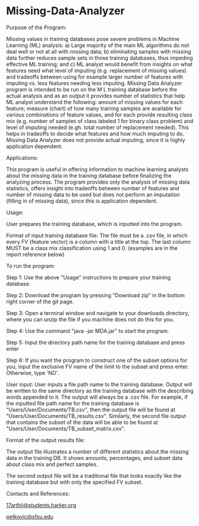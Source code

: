 # Missing-Data-Analyzer
Purpose of the Program:

Missing values in  training databases pose severe problems in Machine Learning (ML)  analysis: a) Large majority of the main ML algorithms  do not deal well or not at all with missing data; b) eliminating samples with missing data further reduces sample sets in those training databases, thus  impeding effective  ML training; and c)  ML analyst would benefit from insights on what features need what level of imputing (e.g. replacement of missing values) and tradeoffs between using for example larger number of features with imputing vs. less features needing less imputing. 
Missing Data Analyzer program is intended to be run on the M L training database before the actual analysis and as an output it provides number of statistics that help ML analyst understand the following: amount of missing values for each feature; measure (chart) of how many training samples are available for various combinations of feature values, and for each provide resulting class mix (e.g. number of samples of class labeled 1 for binary class problem) and level of imputing needed (e.gh. total number of replacement needed). This helps in tradeoffs to decide what features and how much imputing to do.   Missing Data Analyzer does not provide actual imputing, since it is highly application dependent.

Applications:

This program is useful in offering information to machine learning analysts about the missing data in the training database before finalizing the analyzing process. The program provides only the analysis of missing data statistics, offers insight into tradeoffs between number of features and number of missing data to be used but does not perform an imputation (filling in of missing data), since this is application dependent.

Usage:

User prepares the training database, which is inputted into the program. 


Format of input training database file: The file must be a .csv file, in which every FV (feature vector) is a column with a title at the top. The last column MUST be a class mix classification using 1 and 0.  (examples are in the report reference below)

To run the program:

Step 1: Use the above "Usage" instructions to prepare your training database.

Step 2: Download the program by pressing "Download zip" in the bottom right corner of the git page.

Step 3: Open a terminal window and navigate to your downloads directory, where you can unzip the file if you machine does not         do this for you.

Step 4: Use the command "java -jar MDA.jar" to start the program.

Step 5: Input the directory path name for the training database and press enter

Step 6: If you want the program to construct one of the subset options for you, input the exclusive FV name of the limit to the subset and press enter. Otherwise, type 'NO'.

User input: User inputs a file path name to the training database. Output will be written to the same directory as the training database with the describing words appended to it. The output will always be a .csv file. For example, if the inputted file path name for the training database is "Users/User/Documents/TB.csv", then the output file will be found at "Users/User/Documents/TB_results.csv". Similarly, the second file output that contains the subset of the data will be able to be found at "Users/User/Documents/TB_subset_matrix.csv".

Format of the output results file: 

The output file illustrates a number of different statistics about the missing data in the training DB. It shows amounts, percentages, and subset data about class mix and perfect samples.

The second output file will be a traditional file that looks exactly like the training database but with only the specified FV subset.

Contacts and References:

17arthii@students.harker.org

petkovic@sfsu.edu 
